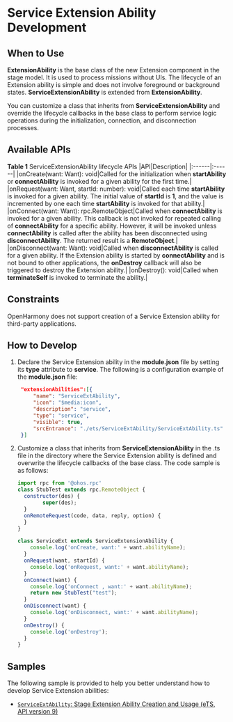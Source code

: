 # Service Extension Ability Development

## When to Use
**ExtensionAbility** is the base class of the new Extension component in the stage model. It is used to process missions without UIs. The lifecycle of an Extension ability is simple and does not involve foreground or background states. **ServiceExtensionAbility** is extended from **ExtensionAbility**.

You can customize a class that inherits from **ServiceExtensionAbility** and override the lifecycle callbacks in the base class to perform service logic operations during the initialization, connection, and disconnection processes.

## Available APIs

**Table 1** ServiceExtensionAbility lifecycle APIs
|API|Description|
|:------|:------|
|onCreate(want: Want): void|Called for the initialization when **startAbility** or **connectAbility** is invoked for a given ability for the first time.|
|onRequest(want: Want, startId: number): void|Called each time **startAbility** is invoked for a given ability. The initial value of **startId** is **1**, and the value is incremented by one each time **startAbility** is invoked for that ability.|
|onConnect(want: Want): rpc.RemoteObject|Called when **connectAbility** is invoked for a given ability. This callback is not invoked for repeated calling of **connectAbility** for a specific ability. However, it will be invoked unless **connectAbility** is called after the ability has been disconnected using **disconnectAbility**. The returned result is a **RemoteObject**.|
|onDisconnect(want: Want): void|Called when **disconnectAbility** is called for a given ability. If the Extension ability is started by **connectAbility** and is not bound to other applications, the **onDestroy** callback will also be triggered to destroy the Extension ability.|
|onDestroy(): void|Called when **terminateSelf** is invoked to terminate the ability.|


## Constraints

OpenHarmony does not support creation of a Service Extension ability for third-party applications.


## How to Develop

1. Declare the Service Extension ability in the **module.json** file by setting its **type** attribute to **service**. The following is a configuration example of the **module.json** file:


   ```json
    "extensionAbilities":[{
        "name": "ServiceExtAbility",
        "icon": "$media:icon",
        "description": "service",
        "type": "service",
        "visible": true,
        "srcEntrance": "./ets/ServiceExtAbility/ServiceExtAbility.ts"
    }]
   ```


2. Customize a class that inherits from **ServiceExtensionAbility** in the .ts file in the directory where the Service Extension ability is defined and overwrite the lifecycle callbacks of the base class. The code sample is as follows:

    ```js
    import rpc from '@ohos.rpc'
    class StubTest extends rpc.RemoteObject {
      constructor(des) {
            super(des);
      }
      onRemoteRequest(code, data, reply, option) {
      }
    }

    class ServiceExt extends ServiceExtensionAbility {
        console.log('onCreate, want:' + want.abilityName);
      }
      onRequest(want, startId) {
        console.log('onRequest, want:' + want.abilityName);
      }
      onConnect(want) {
        console.log('onConnect , want:' + want.abilityName);
        return new StubTest("test");
      }
      onDisconnect(want) {
        console.log('onDisconnect, want:' + want.abilityName);
      }
      onDestroy() {
        console.log('onDestroy');
      }
    }
    ```
## Samples

The following sample is provided to help you better understand how to develop Service Extension abilities:
- [`ServiceExtAbility`: Stage Extension Ability Creation and Usage (eTS, API version 9)](https://gitee.com/openharmony/app_samples/tree/master/ability/StageCallAbility)
